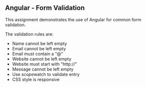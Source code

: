 ## Angular - Form Validation

This assignment demonstrates the use of Angular for common form validation.

The validation rules are:

* Name cannot be left empty
* Email cannot be left empty
* Email must contain a "@"
* Website cannot be left empty
* Website must start with "http://"
* Message cannot be left empty
* Use $scope$watch to validate entry
* CSS style is responsive


